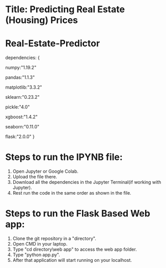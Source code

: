 # Title: Predicting Real Estate (Housing) Prices
<!--
Team Members:
1.	Karthik Goel-19BCE2002
2.	Saransh Dabas-19BCE0966
3.	Geethika Atthi-19BCE2225
4.	Parth Maitrey-19BCT0188
-->


# Real-Estate-Predictor 

dependencies: {

numpy:"1.19.2"

pandas:"1.1.3"

matplotlib:"3.3.2"

sklearn:"0.23.2"

pickle:"4.0"

xgboost:"1.4.2"

seaborn:"0.11.0"

flask:"2.0.0"
}



# Steps to run the IPYNB file:
1. Open Jupyter or Google Colab.
2. Upload the file there.
3. Download all the dependencies in the Jupyter Terminal(if working with Jupyter).
4. Rest run the code in the same order as shown in the file.

# Steps to run the Flask Based Web app:
1. Clone the git repository in a "directory".
1. Open CMD in your laptop.
2. Type "cd directory\web app" to access the web app folder. 
3. Type "python app.py".
4. After that application will start running on your localhost.
